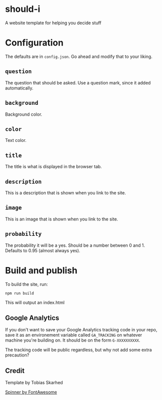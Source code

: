 # should-i
 A website template for helping you decide stuff

# Configuration

The defaults are in `config.json`. Go ahead and modify that to your liking.

## `question`

The question that should be asked. Use a question mark, since it added automatically.

## `background`

Background color.

## `color`

Text color.

## `title`

The title is what is displayed in the browser tab.

## `description`

This is a description that is shown when you link to the site.

## `image`

This is an image that is shown when you link to the site.

## `probability`

The probability it will be a yes. Should be a number between 0 and 1. Defaults to 0.95 (almost always yes).

# Build and publish

To build the site, run:
```
npm run build
```

This will output an index.html

## Google Analytics

If you don't want to save your Google Analytics tracking code in your repo, save it as an environement variable called `GA_TRACKING` on whatever machine you're building on. It should be on the form `G-XXXXXXXXXX`.

The tracking code will be public regardless, but why not add some extra precaution?

## Credit

Template by Tobias Skarhed

[Spinner by FontAwesome](https://fontawesome.com/license)
